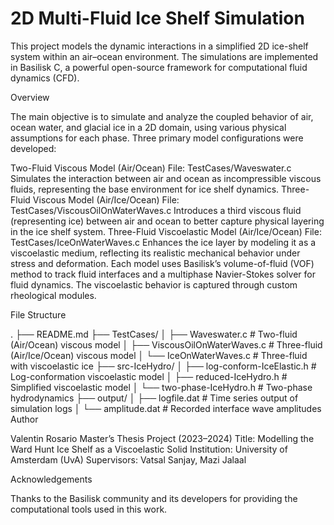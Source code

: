 # 2D Multi-Fluid Ice Shelf Simulation

This project models the dynamic interactions in a simplified 2D ice-shelf system within an air–ocean environment. The simulations are implemented in Basilisk C, a powerful open-source framework for computational fluid dynamics (CFD).

Overview

The main objective is to simulate and analyze the coupled behavior of air, ocean water, and glacial ice in a 2D domain, using various physical assumptions for each phase. Three primary model configurations were developed:

Two-Fluid Viscous Model (Air/Ocean)
File: TestCases/Waveswater.c
Simulates the interaction between air and ocean as incompressible viscous fluids, representing the base environment for ice shelf dynamics.
Three-Fluid Viscous Model (Air/Ice/Ocean)
File: TestCases/ViscousOilOnWaterWaves.c
Introduces a third viscous fluid (representing ice) between air and ocean to better capture physical layering in the ice shelf system.
Three-Fluid Viscoelastic Model (Air/Ice/Ocean)
File: TestCases/IceOnWaterWaves.c
Enhances the ice layer by modeling it as a viscoelastic medium, reflecting its realistic mechanical behavior under stress and deformation.
Each model uses Basilisk’s volume-of-fluid (VOF) method to track fluid interfaces and a multiphase Navier-Stokes solver for fluid dynamics. The viscoelastic behavior is captured through custom rheological modules.

File Structure

.
├── README.md
├── TestCases/
│   ├── Waveswater.c               # Two-fluid (Air/Ocean) viscous model
│   ├── ViscousOilOnWaterWaves.c   # Three-fluid (Air/Ice/Ocean) viscous model
│   └── IceOnWaterWaves.c          # Three-fluid with viscoelastic ice
├── src-IceHydro/
│   ├── log-conform-IceElastic.h   # Log-conformation viscoelastic model
│   ├── reduced-IceHydro.h         # Simplified viscoelastic model
│   └── two-phase-IceHydro.h       # Two-phase hydrodynamics
├── output/
│   ├── logfile.dat                # Time series output of simulation logs
│   └── amplitude.dat              # Recorded interface wave amplitudes
Author

Valentin Rosario
Master’s Thesis Project (2023–2024)
Title: Modelling the Ward Hunt Ice Shelf as a Viscoelastic Solid
Institution: University of Amsterdam (UvA)
Supervisors: Vatsal Sanjay, Mazi Jalaal

Acknowledgements

Thanks to the Basilisk community and its developers for providing the computational tools used in this work.

